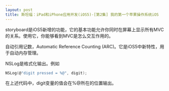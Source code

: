 ```yaml
---
layout: post
title: 斯坦福：iPad和iPhone应用开发(iOS5)-[第2集] 我的第一个苹果操作系统iOS
---
```

storyboard是iOS5新增的功能，它的基本功能允许你同时在屏幕上显示所有MVC的关系。使用它，你能够看到MVC是怎么交互作用的。

自动引用记数，Automatic Reference Counting (ARC)。它是iOS5中新特性，用于自动内存管理。

NSLog是格式化输出。例如

```c
NSLog(@"digit pressed = %@", digit);
```

在上述代码中，digit变量的值会在%@所在的位置输出。
